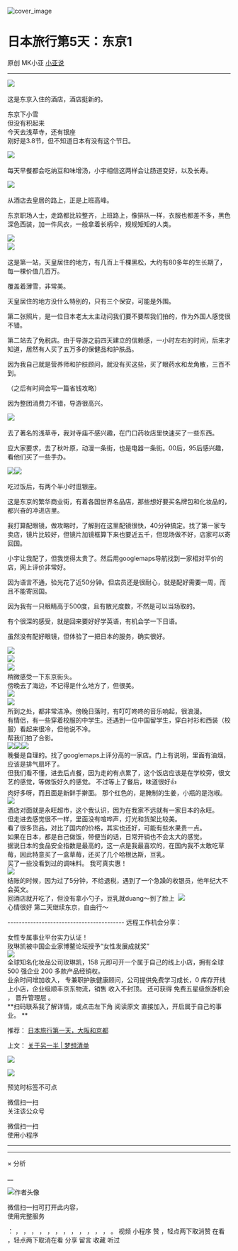 ![cover_image](https://mmbiz.qpic.cn/mmbiz_jpg/A8SKDch4cJHqNxm44dmayjxsiaRayqFuG97gl2NULFDoe3pQ3gaaVjyA2U4micJyBCvTxpJmvx3BqFODdg3ARTBw/0?wx_fmt=jpeg)

#  日本旅行第5天：东京1

原创  MK小亚  [ 小亚说 ](javascript:void\(0\);)

__ _ _ _ _

  

![](https://mmbiz.qpic.cn/mmbiz_jpg/A8SKDch4cJH2nK0MaM5NppyadLZmX4lxZaZcnsDKO63ZAghRdIggLwXKEoaMyv1QPVZyvJTx14GR7An5dibaegA/640?wx_fmt=jpeg)
​

  

这是东京入住的酒店，酒店挺新的。

  
东京下小雪  
但没有积起来  
今天去浅草寺，还有银座  
刚好是3.8节，但不知道日本有没有这个节日。

  

![](https://mmbiz.qpic.cn/mmbiz_jpg/A8SKDch4cJH2nK0MaM5NppyadLZmX4lxqOnZrPX12aSm1MdFGC5AuTvhB8AIdsCugyTicEic5yBxF6rGRibDUUzSQ/640?wx_fmt=jpeg)
​

  

每天早餐都会吃纳豆和味增汤，小宇相信这两样会让肠道变好，以及长寿。

  

![](https://mmbiz.qpic.cn/mmbiz_jpg/A8SKDch4cJH2nK0MaM5NppyadLZmX4lxLgq8Z2aov5lX7pzjhg6TMjeXzfZPWhtSeBc3kffGRia7uia5gGYG2GcQ/640?wx_fmt=jpeg)
​

  

从酒店去皇居的路上，正是上班高峰。

  

东京职场人士，走路都比较整齐，上班路上，像排队一样，衣服也都差不多，黑色深色西装，加一件风衣，一般拿着长柄伞，规规矩矩的人类。

  

![](https://mmbiz.qpic.cn/mmbiz_jpg/A8SKDch4cJH2nK0MaM5NppyadLZmX4lx1cRIJKDAN2H2kJIClRiawaaibEucwCcQfPtFMSjq9BMkNqE1DBxEWibAg/640?wx_fmt=jpeg)
​  
![](https://mmbiz.qpic.cn/mmbiz_jpg/A8SKDch4cJH2nK0MaM5NppyadLZmX4lxCT0adD3TMba7AblMC7e3yGX0NDAsy1SZnwDAicib34ia05t5Qx7PNPbXg/640?wx_fmt=jpeg)
​

  

这是第一站，天皇居住的地方，有几百上千棵黑松，大约有80多年的生长期了，每一棵价值几百万。

覆盖着薄雪，非常美。

  

天皇居住的地方没什么特别的，只有三个保安，可能是外围。

  

第二张照片，是一位日本老太太主动问我们要不要帮我们拍的，作为外国人感觉很不错。

  

第二站去了免税店。由于导游之前四天建立的信赖感，一小时左右的时间，后来才知道，居然有人买了五万多的保健品和护肤品。

  

因为我自己就是营养师和护肤顾问，就没有买这些，买了眼药水和龙角散，三百不到。

（之后有时间会写一篇省钱攻略）

  

因为整团消费力不错，导游很高兴。

  

![](https://mmbiz.qpic.cn/mmbiz_jpg/A8SKDch4cJH2nK0MaM5NppyadLZmX4lxo5ibHDK7iaFVYDmEXckGsIqSwV1yeYdWicAQhpPXDmqhXjnqoq0pvW7rw/640?wx_fmt=jpeg)
​  

去了著名的浅草寺，我对寺庙不感兴趣，在门口药妆店里快速买了一些东西。

  

应大家要求，去了秋叶原，动漫一条街，也是电器一条街。00后，95后感兴趣，看他们买了一些手办。

  

![](https://mmbiz.qpic.cn/mmbiz_jpg/A8SKDch4cJHqNxm44dmayjxsiaRayqFuGB1SKZpYEassW8LbLSVsA2SrKiaroYU0iaZXezI2SvbjQFsHxxkCYib7Sg/640?wx_fmt=jpeg)
​
![](https://mmbiz.qpic.cn/mmbiz_jpg/A8SKDch4cJHqNxm44dmayjxsiaRayqFuGUKhGRBB09DKKibf8zVtHOVbrYGyU1kFiceU2guggSGeHIg5kPyCiaiaQQg/640?wx_fmt=jpeg)
​

  

吃过饭后，有两个半小时逛银座。

  

这是东京的繁华商业街，有着各国世界名品店，那些想好要买名牌包和化妆品的，都兴奋的冲进店里。

  

我打算配眼镜，做攻略时，了解到在这里配镜很快，40分钟搞定。找了第一家专卖店，镜片比较好，但镜片加镜框算下来也要近五千，但现场做不好，店家可以寄回国。

  

小宇让我配了，但我觉得太贵了。然后用googlemaps导航找到一家相对平价的店，网上评价非常好。

  

因为语言不通，验光花了近50分钟。但店员还是很耐心，就是配好需要一周，而且不能寄回国。

因为我有一只眼睛高于500度，且有散光度数，不然是可以当场取的。

  

有个很深的感受，就是回来要好好学英语，有机会学一下日语。

  

虽然没有配好眼镜，但体验了一把日本的服务，确实很好。

  

![](https://mmbiz.qpic.cn/mmbiz_jpg/A8SKDch4cJHqNxm44dmayjxsiaRayqFuGhhl2URmjkfI1QE7AQlcKribLfOoBU8icRz1bl3tLm2zWCJV47Z3c1cNA/640?wx_fmt=jpeg)
​  
![](https://mmbiz.qpic.cn/mmbiz_jpg/A8SKDch4cJHqNxm44dmayjxsiaRayqFuGkRAicRqj3RrI5fDPF1guXGN0mKEnmJZQWy9Licn49LAqGlqpJK6KGk5g/640?wx_fmt=jpeg)
​  
![](https://mmbiz.qpic.cn/mmbiz_jpg/A8SKDch4cJHqNxm44dmayjxsiaRayqFuGRdBUhMx1hEkEbrFzoDmuAFcZy79T65LCdZtq2qAd61mrnnBjGwYIXw/640?wx_fmt=jpeg)
​  
稍微感受一下东京街头。  
傍晚去了海边，不记得是什么地方了，但很美。  
![](https://mmbiz.qpic.cn/mmbiz_jpg/A8SKDch4cJHqNxm44dmayjxsiaRayqFuGkvEalBRLVSJQOOxcVUczQl6DN9xVgYhoiaNicrAB5UGj90pbvTMSC6Rg/640?wx_fmt=jpeg)
​  
![](https://mmbiz.qpic.cn/mmbiz_jpg/A8SKDch4cJHqNxm44dmayjxsiaRayqFuGo12wq4M18ZWWiaWe1fzyJplNESIF4RxMDxLYBXzk3CxxETTctickMjOQ/640?wx_fmt=jpeg)
​  
所到之处，都非常洁净。傍晚日落时，有叮叮咚咚的音乐响起，很浪漫。  
有情侣，有一些穿着校服的中学生。还遇到一位中国留学生，穿白衬衫和西装（校服）看起来很冷，但他说不冷。  
帮我们拍了合影。  
![](https://mmbiz.qpic.cn/mmbiz_jpg/A8SKDch4cJHqNxm44dmayjxsiaRayqFuGsUPb1jniaXxGboVhd6TwNs1Y0fmgFgxiaFiaRiaCbVZlnjciaunbGIyicyxw/640?wx_fmt=jpeg)
​
![](https://mmbiz.qpic.cn/mmbiz_jpg/A8SKDch4cJHqNxm44dmayjxsiaRayqFuG57TaII6V57CdpZDW0sWV85p91fjr5icPD6MU3VFOtSmF1gshJZSqDqA/640?wx_fmt=jpeg)
​
![](https://mmbiz.qpic.cn/mmbiz_jpg/A8SKDch4cJHqNxm44dmayjxsiaRayqFuG1cr0iakFaHHcStxxWZDeZ1TY8zqg5Eich8eqpWr5zh5LYiamic5sHqdoOA/640?wx_fmt=jpeg)
​  
晚餐是自理的。找了googlemaps上评分高的一家店。门上有说明，里面有油烟，应该是排气扇坏了。  
但我们看不懂，进去后点餐，因为走的有点累了，这个饭店应该是在学校旁，很文艺的感觉，等做饭好久的感觉。  不过等上了餐后，味道很好👍  
肉好多呀，而且面是新鲜手擀面。  那个红色的，是腌制的生姜，小瓶的是泡椒。  
![](https://mmbiz.qpic.cn/mmbiz_jpg/A8SKDch4cJHqNxm44dmayjxsiaRayqFuGjrDVPfvibDrDGKXyctFfPMucPzicO7WgSFCMjb2VDtOA0SZTSdvbbNzQ/640?wx_fmt=jpeg)
​  
酒店对面就是永旺超市，这个我认识，因为在我家不远就有一家日本的永旺。  
但走进去感觉很不一样，里面没有喧哗声，灯光和货架比较美。  
看了很多货品，对比了国内的价格，其实也还好，可能有些水果贵一点。  
如果在日本，都是自己做饭，带便当的话，日常开销也不会太大的感觉。  
据说日本的食品安全指数是最高的，这一点是我最喜欢的，在国内我不太敢吃草莓，因此特意买了一盒草莓，还买了几个哈根达斯，豆乳。  
买了一些没看到过的调味料。  我可真实惠！  
![](https://mmbiz.qpic.cn/mmbiz_jpg/A8SKDch4cJHqNxm44dmayjxsiaRayqFuGgbv4SsMQA50JLTGo1gPN7aLs5ZrNga49IEBqicrCNzqtzSgTMBj86tQ/640?wx_fmt=jpeg)
​  
结账的时候，因为过了5分钟，不给退税，遇到了一个急躁的收银员，他年纪大不会英文。  
回酒店就开吃了，但没有拿小勺子，豆乳就duang～到了脸上  ​
![](https://mmbiz.qpic.cn/mmbiz_jpg/A8SKDch4cJGrvF9QVYrGHgibkgRWnJzj7tzVLtpnXKjPMwryKdxRZoXthKV5KhCu24vW0abmI3dSpoW3iaYExeLA/640?wx_fmt=jpeg)
​  
心情很好  第二天继续东京，自由行～  
  
\-----------------------------------------  远程工作机会分享：  
  
女性专属事业平台实力认证！  
玫琳凯被中国企业家博鳌论坛授予“女性发展成就奖”  
![](https://mmbiz.qpic.cn/mmbiz_jpg/A8SKDch4cJGnR41I5Dl9IuwiaHYx7825mM68DLlh5rkkJ0CicfyzASagdMUEZ2pNCZs13Ng5n6ehtuiaW1YJrziaHQ/640?wx_fmt=jpeg)  
全球知名化妆品公司玫琳凯，158 元即可开一个属于自己的线上小店，拥有全球 500 强企业 200 多款产品经销权。  
业余时间增加收入，  专兼职护肤健康顾问，公司提供免费学习成长，0 库存开线上小店，企业级顺丰京东物流，销售  收入不封顶。  还可获得
免费五星级旅游机会  ，  晋升管理层  。  
**扫码联系我了解详情，或点击左下角 阅读原文  直接加入，开启属于自己的事业。 **  
  

推荐： [ 日本旅行第一天，大阪和京都
](https://mp.weixin.qq.com/s?__biz=MzUxNDAwNTk0MQ==&mid=2247485043&idx=1&sn=558fac0be2ebfa9f2c3738b7fc2da708&scene=21#wechat_redirect)  

上文： [ 关于另一半 | 梦想清单
](https://mp.weixin.qq.com/s?__biz=MzUxNDAwNTk0MQ==&mid=2247483894&idx=1&sn=25f8a0e9bd3f96dafb093d9d0ed82e96&chksm=f94dcf2cce3a463aa779edecf27544e4fa935148456d1972fd2cb3c87cb8a654833652d94f56&token=1279964396&lang=zh_CN&scene=21#wechat_redirect)

![](https://mmbiz.qpic.cn/mmbiz_gif/b96CibCt70iaZ7Bia3Wm91cEuWhERXfCYjTia9tf7aMjVBNRETSa2NpGjCV6tyNvgCLos8LBgwEgxcwaIw8zdOsG7A/640?wx_fmt=gif)

![](https://mmbiz.qpic.cn/mmbiz_jpg/A8SKDch4cJEicCnqTxiatgGquhIicZ1wJ1Dth5YOOzoYV7U4N3HmiaO0vVAzjOpBVdtF0gnL632Fc7HqiaDmgveQDEw/640?wx_fmt=jpeg)

  

预览时标签不可点

微信扫一扫  
关注该公众号



微信扫一扫  
使用小程序

****



****



×  分析

__

![作者头像](http://mmbiz.qpic.cn/mmbiz_png/A8SKDch4cJE0KicTMyrVCx3VLqEgic5sJ1V5QeGZTibG9GLZlSCXSj5ByXNkib5PBrZVMkI41KKxgwE1K9gfypUeRg/0?wx_fmt=png)

微信扫一扫可打开此内容，  
使用完整服务

：  ，  ，  ，  ，  ，  ，  ，  ，  ，  ，  ，  ，  。  视频  小程序  赞  ，轻点两下取消赞  在看  ，轻点两下取消在看
分享  留言  收藏  听过


